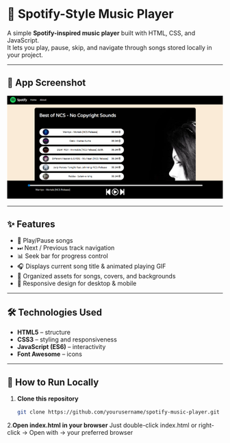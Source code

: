 # 🎵 Spotify-Style Music Player

A simple **Spotify-inspired music player** built with HTML, CSS, and JavaScript.  
It lets you play, pause, skip, and navigate through songs stored locally in your project.

---

## 📸 App Screenshot

![App Screenshot](assets/AppScreenshot.png)  


---

## ✨ Features

- 🎼 Play/Pause songs
- ⏭ Next / Previous track navigation
- 📊 Seek bar for progress control
- 🎧 Displays current song title & animated playing GIF
- 📂 Organized assets for songs, covers, and backgrounds
- 📱 Responsive design for desktop & mobile

---

## 🛠️ Technologies Used

- **HTML5** – structure
- **CSS3** – styling and responsiveness
- **JavaScript (ES6)** – interactivity
- **Font Awesome** – icons

---

## 🚀 How to Run Locally

1. **Clone this repository**  
   ```bash
   git clone https://github.com/yourusername/spotify-music-player.git

2.**Open index.html in your browser**
   Just double-click index.html or right-click → Open with → your preferred browser   
